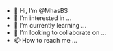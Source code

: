 - 👋 Hi, I’m @MhasBS
- 👀 I’m interested in ...
- 🌱 I’m currently learning ...
- 💞️ I’m looking to collaborate on ...
- 📫 How to reach me ...

<!---
MhasBS/MhasBS is a ✨ special ✨ repository because its `README.md` (this file) appears on your GitHub profile.
You can click the Preview link to take a look at your changes.
--->
